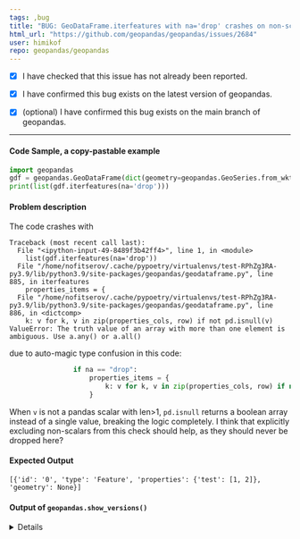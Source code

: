 ```yaml
---
tags: ,bug
title: "BUG: GeoDataFrame.iterfeatures with na='drop' crashes on non-scalar columns"
html_url: "https://github.com/geopandas/geopandas/issues/2684"
user: himikof
repo: geopandas/geopandas
---
```


- [x] I have checked that this issue has not already been reported.

- [x] I have confirmed this bug exists on the latest version of geopandas.

- [x] (optional) I have confirmed this bug exists on the main branch of geopandas.

---

#### Code Sample, a copy-pastable example

```python
import geopandas
gdf = geopandas.GeoDataFrame(dict(geometry=geopandas.GeoSeries.from_wkt(['POINT EMPTY']), test=[[1, 2]]))
print(list(gdf.iterfeatures(na='drop')))
```

#### Problem description

The code crashes with 
```
Traceback (most recent call last):
  File "<ipython-input-49-8489f3b42ff4>", line 1, in <module>
    list(gdf.iterfeatures(na='drop'))
  File "/home/nofitserov/.cache/pypoetry/virtualenvs/test-RPhZg3RA-py3.9/lib/python3.9/site-packages/geopandas/geodataframe.py", line 885, in iterfeatures
    properties_items = {
  File "/home/nofitserov/.cache/pypoetry/virtualenvs/test-RPhZg3RA-py3.9/lib/python3.9/site-packages/geopandas/geodataframe.py", line 886, in <dictcomp>
    k: v for k, v in zip(properties_cols, row) if not pd.isnull(v)
ValueError: The truth value of an array with more than one element is ambiguous. Use a.any() or a.all()
```
due to auto-magic type confusion in this code:
```python
                if na == "drop":
                    properties_items = {
                        k: v for k, v in zip(properties_cols, row) if not pd.isnull(v)
                    }
```
When `v` is not a pandas scalar with len>1, `pd.isnull` returns a boolean array instead of a single value, breaking the logic completely. I think that explicitly excluding non-scalars from this check should help, as they should never be dropped here?

#### Expected Output
```
[{'id': '0', 'type': 'Feature', 'properties': {'test': [1, 2]}, 'geometry': None}]
```


#### Output of ``geopandas.show_versions()``

<details>

SYSTEM INFO
-----------
python     : 3.9.9 (main, Nov 19 2021, 00:00:00)  [GCC 10.3.1 20210422 (Red Hat 10.3.1-1)]
executable : /home/nofitserov/.cache/pypoetry/virtualenvs/test-RPhZg3RA-py3.9/bin/python
machine    : Linux-5.14.18-100.fc33.x86_64-x86_64-with-glibc2.32

GEOS, GDAL, PROJ INFO
---------------------
GEOS       : 3.11.1
GEOS lib   : None
GDAL       : 3.4.3
GDAL data dir: /home/nofitserov/.cache/pypoetry/virtualenvs/test-RPhZg3RA-py3.9/lib64/python3.9/site-packages/fiona/gdal_data
PROJ       : 9.1.0
PROJ data dir: /home/nofitserov/.cache/pypoetry/virtualenvs/test-RPhZg3RA-py3.9/lib64/python3.9/site-packages/pyproj/proj_dir/share/proj

PYTHON DEPENDENCIES
-------------------
geopandas  : 0.12.2
numpy      : 1.23.5
pandas     : 1.5.2
pyproj     : 3.4.1
shapely    : 2.0.0
fiona      : 1.8.22
geoalchemy2: None
geopy      : None
matplotlib : 3.6.2
mapclassify: 2.4.3
pygeos     : None
pyogrio    : v0.4.2
psycopg2   : None
pyarrow    : 10.0.1
rtree      : None


</details>

